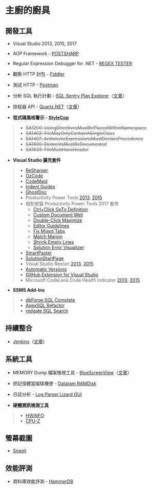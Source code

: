 # 主廚的廚具

## 開發工具

- Visual Studio 2013, 2015, 2017
- AOP Framework - [POSTSHARP](https://www.postsharp.net/)
- Regular Expression Debugger for .NET - [REGEX TESTER](http://regexstorm.net/tester)
- 觀察 HTTP 封包 - [Fiddler](http://www.telerik.com/fiddler)
- 測試 HTTP - [Postman](https://chrome.google.com/webstore/detail/postman/fhbjgbiflinjbdggehcddcbncdddomop?hl=zh-TW)
- 分析 SQL 執行計劃 - [SQL Sentry Plan Explorer](https://sentryone.com/plan-explorer)（[文章](http://www.cnblogs.com/SameZhao/p/6186023.html)）
- 排程器 API - [Quartz.NET](https://www.quartz-scheduler.net/)（[文章](http://huan-lin.blogspot.com/2014/03/aspnet-background-tasks-using-quartznet.html)）

- **程式碼風格警示 - [StyleCop](https://stylecop.codeplex.com/)**
> - ~~SA1200: UsingDirectivesMustBePlacedWithinNamespace~~
> - ~~SA1402: FileMayOnlyContainASingleClass~~
> - ~~SA1407: ArithmeticExpressionsMustDeclarePrecedence~~
> - ~~SA1600: ElementsMustBeDocumented~~
> - ~~SA1633: FileMustHaveHeader~~

- **Visual Studio 擴充套件**
> - [ReSharper](https://www.jetbrains.com/resharper/)
> - [OzCode](http://www.oz-code.com/)
> - [CodeMaid](http://www.codemaid.net/)
> - [Indent Guides](https://marketplace.visualstudio.com/items?itemName=SteveDowerMSFT.IndentGuides)
> - [GhostDoc](http://submain.com/products/ghostdoc.aspx)
> - Productivity Power Tools [2013](https://marketplace.visualstudio.com/items?itemName=VisualStudioProductTeam.ProductivityPowerTools2013), [2015](https://marketplace.visualstudio.com/items?itemName=VisualStudioProductTeam.ProductivityPowerTools2015)
> - 個別安裝 Productivity Power Tools 2017 套件
>   - [Ctrl+Click GoTo Definition](https://marketplace.visualstudio.com/items?itemName=VisualStudioProductTeam.CtrlClickGoToDefinition)
>   - [Custom Document Well](https://marketplace.visualstudio.com/items?itemName=VisualStudioProductTeam.CustomDocumentWell)
>   - [Double-Click Maximize](https://marketplace.visualstudio.com/items?itemName=VisualStudioProductTeam.Double-ClickMaximize)
>   - [Editor Guidelines](https://marketplace.visualstudio.com/items?itemName=PaulHarrington.EditorGuidelines)
>   - [Fix Mixed Tabs](https://marketplace.visualstudio.com/items?itemName=VisualStudioProductTeam.FixMixedTabs)
>   - [Match Margin](https://marketplace.visualstudio.com/items?itemName=VisualStudioProductTeam.MatchMargin)
>   - [Shrink Empty Lines](https://marketplace.visualstudio.com/items?itemName=VisualStudioProductTeam.SyntacticLineCompression)
>   - [Solution Error Visualizer](https://marketplace.visualstudio.com/items?itemName=VisualStudioProductTeam.SolutionErrorVisualizer)
> - [SmartPaster](https://marketplace.visualstudio.com/items?itemName=martinw.SmartPaster2013)
> - [SolutionStartPage](https://github.com/Herdo/SolutionStartPage)
> - Visual Studio Restart [2013](https://marketplace.visualstudio.com/items?itemName=MassimilianoDonini.VisualStudioRestart), [2015](https://marketplace.visualstudio.com/items?itemName=RonDeFreitas.VisualStudioRestart2015)
> - [Automatic Versions](https://marketplace.visualstudio.com/items?itemName=PrecisionInfinity.AutomaticVersions)
> - [GitHub Extension for Visual Studio](https://visualstudio.github.com/)
> - Microsoft CodeLens Code Health Indicator [2013](https://marketplace.visualstudio.com/items?itemName=Jean-MarcPrieur.MicrosoftCodeLensCodeHealthIndicator), [2015](https://marketplace.visualstudio.com/items?itemName=Jean-MarcPrieur.MicrosoftCodeLensCodeHealthIndicator-15077)

- **SSMS Add-Ins**
> - [dbForge SQL Complete](https://www.devart.com/dbforge/sql/sqlcomplete/)
> - [ApexSQL Refactor](http://www.apexsql.com/sql_tools_refactor.aspx)
> - [redgate SQL Search](http://www.red-gate.com/products/sql-development/sql-search/)

## 持續整合

- [Jenkins](https://jenkins.io/)（[文章](https://dotblogs.com.tw/supershowwei/tags/1?qq=CI)）

## 系統工具

- MEMORY Dump 檔案檢視工具 - [BlueScreenView](http://www.nirsoft.net/utils/blue_screen_view.html)（[文章](http://download.ithome.com.tw/article/index/id/290)）
- 把記憶體當磁碟機使 - [Dataram RAMDisk](http://memory.dataram.com/products-and-services/software/ramdisk)
- 日誌分析 - [Log Parser Lizard GUI](http://www.lizard-labs.com/log_parser_lizard.aspx)

- **硬體資訊檢測工具**
> - [HWiNFO](https://www.hwinfo.com/)
> - [CPU-Z](http://www.cpuid.com/softwares/cpu-z.html)


## 螢幕截圖

- [Snagit](https://www.techsmith.com/snagit.html)

## 效能評測

- 資料庫效能評測 - [HammerDB](http://www.hammerdb.com/)
